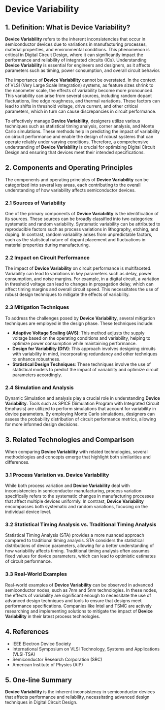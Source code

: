 # Device Variability

## 1. Definition: What is **Device Variability**?
**Device Variability** refers to the inherent inconsistencies that occur in semiconductor devices due to variations in manufacturing processes, material properties, and environmental conditions. This phenomenon is critical in Digital Circuit Design, where it can significantly impact the performance and reliability of integrated circuits (ICs). Understanding **Device Variability** is essential for engineers and designers, as it affects parameters such as timing, power consumption, and overall circuit behavior.

The importance of **Device Variability** cannot be overstated. In the context of VLSI (Very Large Scale Integration) systems, as feature sizes shrink to the nanometer scale, the effects of variability become more pronounced. This variability can arise from several sources, including random dopant fluctuations, line edge roughness, and thermal variations. These factors can lead to shifts in threshold voltage, drive current, and other critical parameters, which in turn can cause discrepancies in circuit performance.

To effectively manage **Device Variability**, designers utilize various techniques such as statistical timing analysis, corner analysis, and Monte Carlo simulations. These methods help in predicting the impact of variability on circuit performance and enable the design of robust systems that can operate reliably under varying conditions. Therefore, a comprehensive understanding of **Device Variability** is crucial for optimizing Digital Circuit Design and ensuring that devices meet their intended specifications.

## 2. Components and Operating Principles
The components and operating principles of **Device Variability** can be categorized into several key areas, each contributing to the overall understanding of how variability affects semiconductor devices.

### 2.1 Sources of Variability
One of the primary components of **Device Variability** is the identification of its sources. These sources can be broadly classified into two categories: systematic and random variability. Systematic variability can be attributed to reproducible factors such as process variations in lithography, etching, and doping. In contrast, random variability arises from unpredictable factors, such as the statistical nature of dopant placement and fluctuations in material properties during manufacturing.

### 2.2 Impact on Circuit Performance
The impact of **Device Variability** on circuit performance is multifaceted. Variability can lead to variations in key parameters such as delay, power consumption, and noise margins. For example, in a digital circuit, a variation in threshold voltage can lead to changes in propagation delay, which can affect timing margins and overall circuit speed. This necessitates the use of robust design techniques to mitigate the effects of variability.

### 2.3 Mitigation Techniques
To address the challenges posed by **Device Variability**, several mitigation techniques are employed in the design phase. These techniques include:
- **Adaptive Voltage Scaling (AVS)**: This method adjusts the supply voltage based on the operating conditions and variability, helping to optimize power consumption while maintaining performance.
- **Design for Variability (DfV)**: This approach involves designing circuits with variability in mind, incorporating redundancy and other techniques to enhance robustness.
- **Statistical Design Techniques**: These techniques involve the use of statistical models to predict the impact of variability and optimize circuit parameters accordingly.

### 2.4 Simulation and Analysis
Dynamic Simulation and analysis play a crucial role in understanding **Device Variability**. Tools such as SPICE (Simulation Program with Integrated Circuit Emphasis) are utilized to perform simulations that account for variability in device parameters. By employing Monte Carlo simulations, designers can assess the probability distribution of circuit performance metrics, allowing for more informed design decisions.

## 3. Related Technologies and Comparison
When comparing **Device Variability** with related technologies, several methodologies and concepts emerge that highlight both similarities and differences.

### 3.1 Process Variation vs. Device Variability
While both process variation and **Device Variability** deal with inconsistencies in semiconductor manufacturing, process variation specifically refers to the systematic changes in manufacturing processes that affect multiple devices uniformly. In contrast, **Device Variability** encompasses both systematic and random variations, focusing on the individual device level.

### 3.2 Statistical Timing Analysis vs. Traditional Timing Analysis
Statistical Timing Analysis (STA) provides a more nuanced approach compared to traditional timing analysis. STA considers the statistical distributions of device parameters, allowing for a better understanding of how variability affects timing. Traditional timing analysis often assumes fixed values for device parameters, which can lead to optimistic estimates of circuit performance.

### 3.3 Real-World Examples
Real-world examples of **Device Variability** can be observed in advanced semiconductor nodes, such as 7nm and 5nm technologies. In these nodes, the effects of variability are significant enough to necessitate the use of advanced design techniques and tools to ensure that designs meet performance specifications. Companies like Intel and TSMC are actively researching and implementing solutions to mitigate the impact of **Device Variability** in their latest process technologies.

## 4. References
- IEEE Electron Device Society
- International Symposium on VLSI Technology, Systems and Applications (VLSI-TSA)
- Semiconductor Research Corporation (SRC)
- American Institute of Physics (AIP)

## 5. One-line Summary
**Device Variability** is the inherent inconsistency in semiconductor devices that affects performance and reliability, necessitating advanced design techniques in Digital Circuit Design.